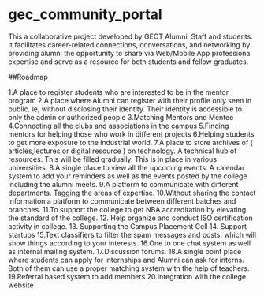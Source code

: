 # gec_community_portal
This a collaborative project developed by GECT Alumni, Staff and students. It facilitates career-related connections, conversations, and networking by providing alumni the opportunity to share via Web/Mobile App  professional expertise and serve as a resource for both students and fellow graduates.

##Roadmap

1.A place to register students who are interested to be in the mentor program
2.A place where Alumni can register with their profile only seen in public. ie, without disclosing their identity. Their identity is accessible to only the admin or authorized people
3.Matching Mentors and Mentee
4.Connecting all the clubs and associations in the campus
5.Finding mentors for helping those who work in different projects
6.Helping students to get more exposure to the industrial world.
7.A place to store archives of ( articles,lectures or digital resource ) on technology. A technical hub of resources. This will be filled gradually. This is in place in various universities. 
8.A single place to view all the upcoming events. A calendar system to add your
reminders as well as the events posted by the college including the alumni meets.
9.A platform to communicate with different departments. Tagging the areas of
expertise.
10.Without sharing the contact information a platform to communicate between
different batches and branches.
11.To support the college to get NBA accreditation by elevating the standard of the
college.
 12. Help organize and conduct ISO certification activity in college.
 13. Supporting the Campus Placement Cell
 14. Support startups 
 15.Text classifiers to filter the spam messages and posts. which will show things according to your interests.
16.One to one chat system as well as internal mailing system.
17.Discussion forums.
18.A single point place where students can apply for internships and Alumni can ask for interns. Both of them can use a proper matching system with the help of teachers.
19.Referral based system to add members
20.Integration with the college website

